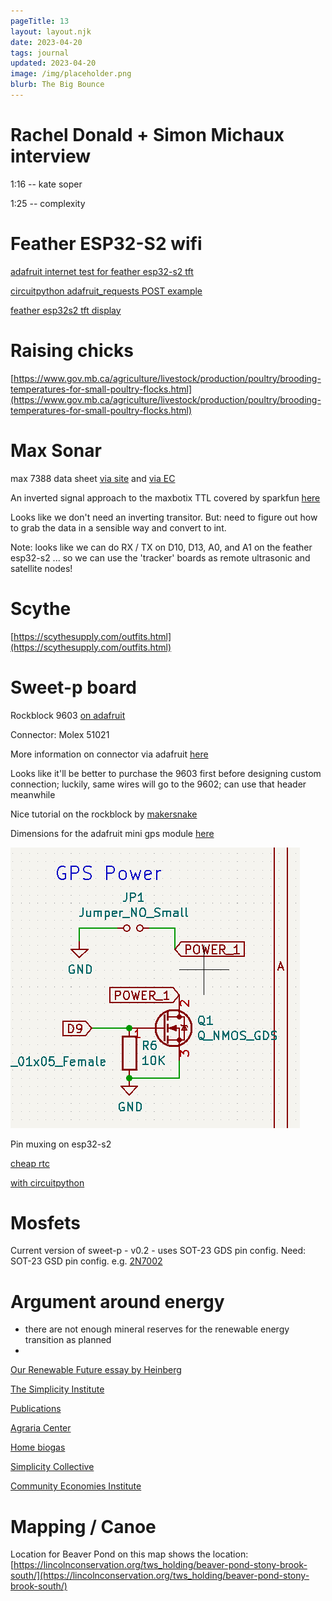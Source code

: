 ```yaml
---
pageTitle: 13 
layout: layout.njk
date: 2023-04-20
tags: journal
updated: 2023-04-20
image: /img/placeholder.png
blurb: The Big Bounce 
---
```


# Rachel Donald + Simon Michaux interview

1:16 -- kate soper 

1:25 -- complexity

# Feather ESP32-S2 wifi

[adafruit internet test for feather esp32-s2 tft](https://learn.adafruit.com/adafruit-esp32-s2-tft-feather/circuitpython-internet-test)

[circuitpython adafruit_requests POST example](https://learn.adafruit.com/ethernet-for-circuitpython/usage-with-requests)

[feather esp32s2 tft display](https://learn.adafruit.com/adafruit-esp32-s2-tft-feather/tft-basics)

# Raising chicks

[https://www.gov.mb.ca/agriculture/livestock/production/poultry/brooding-temperatures-for-small-poultry-flocks.html](https://www.gov.mb.ca/agriculture/livestock/production/poultry/brooding-temperatures-for-small-poultry-flocks.html)

# Max Sonar

max 7388 data sheet [via site](https://maxbotix.com/pages/hrxl-maxsonar-wr-datasheet) and  [via EC](/img/ojofeliz/PD11500ac-HRXL-MaxSonar-WR_Datasheet-Website.pdf)

An inverted signal approach to the maxbotix TTL covered by sparkfun [here](https://www.sparkfun.com/news/2461) 

Looks like we don't need an inverting transitor. But: need to figure out how to grab the data in a sensible way and convert to int.

Note: looks like we can do RX / TX on D10, D13, A0, and A1 on the feather esp32-s2 ... so we can use the 'tracker' boards as remote ultrasonic and satellite nodes!

# Scythe

[https://scythesupply.com/outfits.html](https://scythesupply.com/outfits.html)

# Sweet-p board

Rockblock 9603 [on adafruit](https://www.adafruit.com/product/4521?gclid=CjwKCAjwjMiiBhA4EiwAZe6jQxguIKdLLp8nXSGO89vt1oxdKiWiDxGxxV9msIXvg4qtXJnIlGHujhoC1wAQAvD_BwE)

Connector: Molex 51021 

More information on connector via adafruit [here](https://learn.adafruit.com/using-the-rockblock-iridium-modem/hardware)

Looks like it'll be better to purchase the 9603 first before designing custom connection; luckily, same wires will go to the 9602; can use that header meanwhile

Nice tutorial on the rockblock by [makersnake](http://makersnake.com/remote-controlled-weather-station/rockblock/index.html)

Dimensions for the adafruit mini gps module [here](https://cdn-learn.adafruit.com/assets/assets/000/084/183/original/adafruit_products_Mini_GPS_PA1010D_FabPrint.png?1573765803)

![](/img/ojofeliz/gps_power.png)

Pin muxing on esp32-s2 

[cheap rtc](https://www.adafruit.com/product/3295)

[with circuitpython](https://learn.adafruit.com/adafruit-pcf8523-real-time-clock/rtc-with-circuitpython)

# Mosfets

Current version of sweet-p - v0.2 - uses SOT-23 GDS pin config.  Need: SOT-23 GSD pin config.  e.g. [2N7002](https://www.diodes.com/assets/Datasheets/ds11303.pdf)

# Argument around energy

- there are not enough mineral reserves for the renewable energy transition as planned
-  

[Our Renewable Future essay by Heinberg](https://www.postcarbon.org/our-renewable-future-essay/)

[The Simplicity Institute](https://simplicityinstitute.org/)

[Publications](http://simplicityinstitute.org/publications)

[Agraria Center](https://www.agrariacenter.org/)

[Home biogas](https://youtu.be/S0rd65kvlkw)

[Simplicity Collective](http://simplicitycollective.com/)

[Community Economies Institute](https://www.youtube.com/@communityeconomiesinstitut463/videos)

# Mapping / Canoe

Location for Beaver Pond on this map shows the location: [https://lincolnconservation.org/tws_holding/beaver-pond-stony-brook-south/](https://lincolnconservation.org/tws_holding/beaver-pond-stony-brook-south/)


